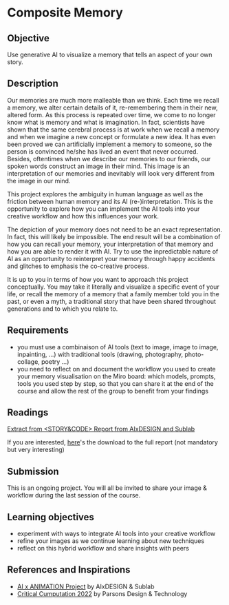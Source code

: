 # Composite Memory

## Objective

Use generative AI to visualize a memory that tells an aspect of your own story.

## Description

Our memories are much more malleable than we think. Each time we recall a memory, we alter certain details of it, re-remembering them in their new, altered form. As this process is repeated over time, we come to no longer know what is memory and what is imagination. In fact, scientists have shown that the same cerebral process is at work when we recall a memory and when we imagine a new concept or formulate a new idea. It has even been proved we can artificially implement a memory to someone, so the person is convinced he/she has lived an event that never occurred. Besides, oftentimes when we describe our memories to our friends, our spoken words construct an image in their mind. This image is an interpretation of our memories and inevitably will look very different from the image in our mind.

This project explores the ambiguity in human language as well as the friction between human memory and its AI (re-)interpretation. This is the opportunity to explore how you can implement the AI tools into your creative workflow and how this influences your work.

The depiction of your memory does not need to be an exact representation. In fact, this will likely be impossible. The end result will be a combination of how you can recall your memory, your interpretation of that memory and how you are able to render it with AI. Try to use the inpredictable nature of AI as an opportunity to reinterpret your memory through happy accidents and glitches to emphasis the co-creative process.

It is up to you in terms of how you want to approach this project conceptually. You may take it literally and visualize a specific event of your life, or recall the memory of a memory that a family member told you in the past, or even a myth, a traditional story that have been shared throughout generations and to which you relate to.

## Requirements

- you must use a combinaison of AI tools (text to image, image to image, inpainting, ...) with traditional tools (drawing, photography, photo-collage, poetry ...)
- you need to reflect on and document the workflow you used to create your memory visualisation on the Miro board: which models, prompts, tools you used step by step, so that you can share it at the end of the course and allow the rest of the group to benefit from your findings

## Readings

[Extract from <STORY&CODE> Report from AIxDESIGN and Sublab](https://drive.google.com/file/d/15IEUnpPzFovpjQwbFeKWYpcQ5bnZFD_p/view?usp=drive_link)

If you are interested, [here](https://aixdesign.co/blog/ai-animation)'s the download to the full report (not mandatory but very interesting)

## Submission

This is an ongoing project. You will all be invited to share your image & workflow during the last session of the course.

## Learning objectives

- experiment with ways to integrate AI tools into your creative workflow
- refine your images as we continue learning about new techniques
- reflect on this hybrid workflow and share insights with peers

## References and Inspirations

- [AI x ANIMATION Project](https://aixdesign.co/blog/ai-animation) by AIxDESIGN & Sublab
- [Critical Cumputation 2022](https://github.com/parsonsdt/critical-computation-2022) by Parsons Design & Technology
